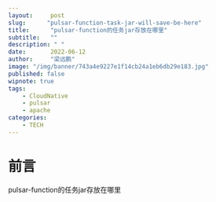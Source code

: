 ```yaml
---
layout:     post 
slug:      "pulsar-function-task-jar-will-save-be-here"
title:      "pulsar-function的任务jar存放在哪里"
subtitle:   ""
description: " "
date:       2022-06-12
author:     "梁远鹏"
image: "/img/banner/743a4e9227e1f14cb24a1eb6db29e183.jpg"
published: false
wipnote: true
tags:
    - CloudNative
    - pulsar
    - apache
categories: 
    - TECH
---
```


# 前言 

pulsar-function的任务jar存放在哪里

